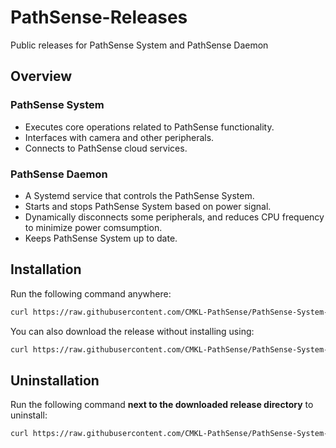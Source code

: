 # PathSense-Releases

Public releases for PathSense System and PathSense Daemon

## Overview

### PathSense System

- Executes core operations related to PathSense functionality.
- Interfaces with camera and other peripherals.
- Connects to PathSense cloud services.

### PathSense Daemon

- A Systemd service that controls the PathSense System.
- Starts and stops PathSense System based on power signal.
- Dynamically disconnects some peripherals, and reduces CPU frequency to minimize power comsumption.
- Keeps PathSense System up to date.

## Installation

Run the following command anywhere:

```sh
curl https://raw.githubusercontent.com/CMKL-PathSense/PathSense-System-Releases/refs/heads/main/install.sh | sh
```

You can also download the release without installing using:

```sh
curl https://raw.githubusercontent.com/CMKL-PathSense/PathSense-System-Releases/refs/heads/main/download.sh | sh
```

## Uninstallation

Run the following command **next to the downloaded release directory** to uninstall:

```sh
curl https://raw.githubusercontent.com/CMKL-PathSense/PathSense-System-Releases/refs/heads/main/remove.sh | sh
```
